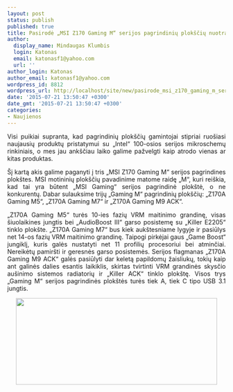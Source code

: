 ```yaml
---
layout: post
status: publish
published: true
title: Pasirodė „MSI Z170 Gaming M“ serijos pagrindinių plokščių nuotraukos
author:
  display_name: Mindaugas Klumbis
  login: Katonas
  email: katonasf1@yahoo.com
  url: ''
author_login: Katonas
author_email: katonasf1@yahoo.com
wordpress_id: 8812
wordpress_url: http://localhost/site/new/pasirode_msi_z170_gaming_m_serijos_pagrindiniu_ploksciu_nuotraukos/
date: '2015-07-21 13:50:47 +0300'
date_gmt: '2015-07-21 13:50:47 +0300'
categories:
- Naujienos
---
```

<p style="text-align: justify;">
	Visi puikiai supranta, kad pagrindinių plok&scaron;čių gamintojai stipriai ruo&scaron;iasi naujausių produktų pristatymui su &bdquo;Intel&ldquo; 100-osios serijos mikroschemų rinkiniais, o mes jau ank&scaron;čiau laiko galime pažvelgti kaip atrodo vienas ar kitas produktas.</p>
<p style="text-align: justify;">
	&Scaron;į kartą akis galime paganyti į tris &bdquo;MSI Z170 Gaming M&ldquo; serijos pagrindines plok&scaron;tes. MSI motininių plok&scaron;čių pavadinime matome raidę &bdquo;M&ldquo;, kuri rei&scaron;kia, kad tai yra būtent &bdquo;MSI Gaming&ldquo; serijos pagrindinė plok&scaron;tė, o ne konkurentų. Dabar sulauksime trijų &bdquo;Gaming M&ldquo; pagrindinių plok&scaron;čių: &bdquo;Z170A Gaming M5&ldquo;, &bdquo;Z170A Gaming M7&ldquo; ir &bdquo;Z170A Gaming M9 ACK&ldquo;.</p>
<p style="text-align: justify;">
	&bdquo;Z170A Gaming M5&ldquo; turės 10-ies fazių VRM maitinimo grandinę, visas &scaron;iuolaikines jungtis bei &bdquo;AudioBoost III&ldquo; garso posistemę su &bdquo;Killer E2205&ldquo; tinklo plok&scaron;te. &bdquo;Z170A Gaming M7&ldquo; bus kiek auk&scaron;tesniame lygyje ir pasiūlys net 14-os fazių VRM maitinimo grandinę. Taipogi pirkėjai gaus &bdquo;Game Boost&ldquo; jungiklį, kuris galės nustatyti net 11 profilių procesoriui bei atminčiai. Nereikėtų pamir&scaron;ti ir geresnės garso posistemės. Serijos flagmanas &bdquo;Z170A Gaming M9 ACK&ldquo; galės pasiūlyti dar keletą papildomų žaisliukų, tokių kaip ant galinės dalies esantis laikiklis, skirtas tvirtinti VRM grandinės skysčio au&scaron;inimo sistemos radiatorių ir &bdquo;Killer ACK&ldquo; tinklo plok&scaron;tę. Visos trys &bdquo;Gaming M&ldquo; serijos pagrindinės plok&scaron;tės turės tiek A, tiek C tipo USB 3.1 jungtis.</p>
<p style="text-align: center;">
	<a href="http://technews.lt/userfiles/77a.jpg"><img alt="" src="http://technews.lt/userfiles/77a.jpg" style="width: 464px; height: 200px;" /></a></p>
